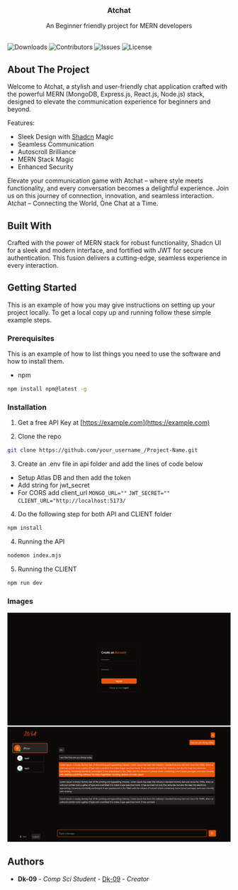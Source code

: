<br/>
<p align="center">
  <h3 align="center">Atchat</h3>

  <p align="center">
    An Beginner friendly project for MERN developers
    <br/>
    <br/>
  </p>
</p>

![Downloads](https://img.shields.io/github/downloads/Dk-09/Atchat/total) ![Contributors](https://img.shields.io/github/contributors/Dk-09/Atchat?color=dark-green) ![Issues](https://img.shields.io/github/issues/Dk-09/Atchat) ![License](https://img.shields.io/github/license/Dk-09/Atchat) 

## About The Project

Welcome to Atchat, a stylish and user-friendly chat application crafted with the powerful MERN (MongoDB, Express.js, React.js, Node.js) stack, designed to elevate the communication experience for beginners and beyond.

Features:

* Sleek Design with [Shadcn](https://ui.shadcn.com/) Magic
* Seamless Communication
* Autoscroll Brilliance
* MERN Stack Magic
* Enhanced Security

Elevate your communication game with Atchat – where style meets functionality, and every conversation becomes a delightful experience. Join us on this journey of connection, innovation, and seamless interaction. Atchat – Connecting the World, One Chat at a Time.

## Built With

Crafted with the power of MERN stack for robust functionality, Shadcn UI for a sleek and modern interface, and fortified with JWT for secure authentication. This fusion delivers a cutting-edge, seamless experience in every interaction.

## Getting Started

This is an example of how you may give instructions on setting up your project locally.
To get a local copy up and running follow these simple example steps.

### Prerequisites

This is an example of how to list things you need to use the software and how to install them.

* npm

```sh
npm install npm@latest -g
```

### Installation

1. Get a free API Key at [https://example.com](https://example.com)

2. Clone the repo

```sh
git clone https://github.com/your_username_/Project-Name.git
```

3. Create an .env file in api folder and add the lines of code below
- Setup Atlas DB and then add the token 
- Add string for jwt_secret
- For CORS add client_url
`MONGO_URL=""`
`JWT_SECRET=""`
`CLIENT_URL="http://localhost:5173/`

4. Do the following step for both API and CLIENT folder
```sh
npm install
```

4. Running the API

```sh
nodemon index.mjs
```

5. Running the CLIENT

```sh
npm run dev
```
### Images
![image1](https://github.com/Dk-09/Dk-09/blob/main/Atchat/1.png)
![image1](https://github.com/Dk-09/Dk-09/blob/main/Atchat/2.png)

## Authors

* **Dk-09** - *Comp Sci Student* - [Dk-09](https://github.com/Dk-09) - *Creator*
